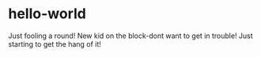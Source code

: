 # hello-world
Just fooling a round!
New kid on the block-dont want to get in trouble!
Just starting to get the hang of it!

